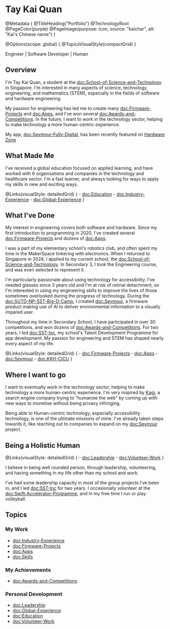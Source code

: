 # Tay Kai Quan

@Metadata {
    @TitleHeading("Portfolio")
    @TechnologyRoot
    @PageColor(purple)
    @PageImage(purpose: icon, source: "kaichar", alt: "Kai's Chinese name")
}

@Options(scope: global) {
    @TopicsVisualStyle(compactGrid)
}

Engineer | Software Developer | Human

## Overview

I'm Tay Kai Quan, a student at the <doc:School-of-Science-and-Technology> in Singapore. I'm interested in many aspects of
science, technology, engineering, and mathematics (STEM), especially in the fields of software and hardware engineering.

My passion for engineering has led me to create many <doc:Firmware-Projects> and <doc:Apps>, and I've won several 
<doc:Awards-and-Competitions>. In the future, I want to work in the technology sector, helping to make technology a more 
human-centric experience.

My app, <doc:Seymour-Fully-Digital>, has been recently featured on 
[Hardware Zone](https://www.hardwarezone.com.sg/feature-apple-swift-student-challenge-interview-twice-champion-kai-seymour)

## What Made Me

I've received a global education focused on applied learning, and have worked with 6 organisations and companies in the
technology and healthcare sector. I'm a fast learner, and always looking for ways to apply my skills in new and exciting 
ways.

@Links(visualStyle: detailedGrid) {
    - <doc:Education>
    - <doc:Industry-Experience>
    - <doc:Global-Experience>
}

## What I've Done

My interest in engineering covers both software and hardware. Since my first introduction to programming in 2020, I've
created several <doc:Firmware-Projects> and dozens of <doc:Apps>.

I was a part of my elementary school's robotics club, and often spent my time in the MakerSpace tinkering with electronics. 
When I returned to Singapore in 2024, I applied to my current school, the <doc:School-of-Science-and-Technology>. In 
Secondary 3, I took the Engineering course, and was even selected to represent it.

I'm particularly passionate about using technology for accessibility. I've needed glasses since 3 years old and I'm at
risk of retinal detachment, so I'm interested in using my engineering skills to improve the lives of those sometimes
overlooked during the progress of technology. During the <doc:SUTD-NP-SST-Big-D-Camp>, I created <doc:Seymour>, a firmware 
product making use of AI to deliver environmental information to a visually impared user.

Throughout my time in Secondary School, I have participated in over 30 competitions, and won dozens of 
<doc:Awards-and-Competitions>. For two years, I led <doc:SST-Inc>, my school's Talent Development Programme for app 
development. My passion for engineering and STEM has shaped nearly every aspect of my life.

@Links(visualStyle: detailedGrid) {
    - <doc:Firmware-Projects>
    - <doc:Apps>
    - <doc:Seymour>
    - <doc:KKH-CICU>
}

## Where I want to go

I want to eventually work in the technology sector, helping to make technology a more human-centric experience. I'm very
inspired by [Kagi](https://kagi.com), a search engine company trying to "humanise the web" by coming up with new ways
to monetise without being privacy infringing. 

Being able to Human-centric technology, especially accessibility technology, is one of the ultimate missions of mine.
I've already taken steps towards it, like reaching out to companies to expand on my <doc:Seymour> project.

## Being a Holistic Human

@Links(visualStyle: detailedGrid) {
    - <doc:Leadership>
    - <doc:Volunteer-Work>
}

I believe in being well rounded person, through leadership, volunteering, and having something in my life other than my
school and work. 

I've had some leadership capacity in most of the group projects I've been in, and I led <doc:SST-Inc> for two years. 
I occasionally volunteer at the <doc:Swift-Accelerator-Programme>, and in my free time I run or play volleyball.

## Topics

### My Work
- <doc:Industry-Experience>
- <doc:Firmware-Projects>
- <doc:Apps>
- <doc:Skills>

### My Achievements
- <doc:Awards-and-Competitions>

### Personal Development
- <doc:Leadership>
- <doc:Global-Experience>
- <doc:Education>
- <doc:Volunteer-Work>